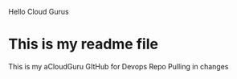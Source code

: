 Hello Cloud Gurus
# This is my readme file

This is my aCloudGuru GItHub for Devops Repo
Pulling in changes
